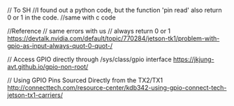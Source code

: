 // To SH
//I found out a python code, but the function 'pin read' also return 0 or 1 in the code.
//same with c code


//Reference
// same errors with us
// always return 0 or 1
https://devtalk.nvidia.com/default/topic/770284/jetson-tk1/problem-with-gpio-as-input-always-quot-0-quot-/

// Access GPIO directly through /sys/class/gpio interface
https://jkjung-avt.github.io/gpio-non-root/

// Using GPIO Pins Sourced Directly from the TX2/TX1
http://connecttech.com/resource-center/kdb342-using-gpio-connect-tech-jetson-tx1-carriers/

